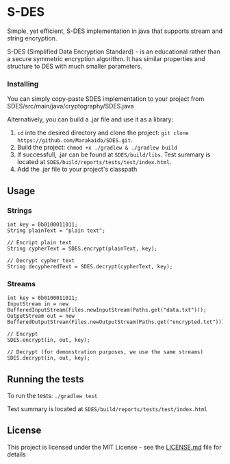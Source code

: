# S-DES

Simple, yet efficient, S-DES implementation in java that supports stream and string encryption.

S-DES (Simplified Data Encryption Standard) - is an educational rather than a secure symmetric encryption algorithm. It has similar properties and structure 
to DES with much smaller parameters.

### Installing

You can simply copy-paste SDES implementation to your project from  SDES/src/main/java/cryptography/SDES.java

Alternatively, you can build a .jar file and use it as a library:
1. `cd` into the desired directory and clone the project: `git clone https://github.com/Marakaido/SDES.git`.
2. Build the project:
   `chmod +x ./gradlew & ./gradlew build`
3. If successfull, .jar can be found at `SDES/build/libs`.
   Test summary is located at `SDES/build/reports/tests/test/index.html`.
4. Add the .jar file to your project's classpath 

## Usage

### Strings
```
int key = 0b0100011011;
String plainText = "plain text";

// Encript plain text
String cypherText = SDES.encrypt(plainText, key);

// Decrypt cypher text
String decypheredText = SDES.decrypt(cypherText, key);
```


### Streams
```
int key = 0b0100011011;
InputStream in = new BufferedInputStream(Files.newInputStream(Paths.get("data.txt")));
OutputStream out = new BufferedOutputStream(Files.newOutputStream(Paths.get("encrypted.txt")));

// Encrypt
SDES.encrypt(in, out, key);

// Decrypt (for demonstration purposes, we use the same streams)
SDES.decrypt(in, out, key);
```

## Running the tests

To run the tests: `./gradlew test`

Test summary is located at `SDES/build/reports/tests/test/index.html`

## License

This project is licensed under the MIT License - see the [LICENSE.md](LICENSE.md) file for details
